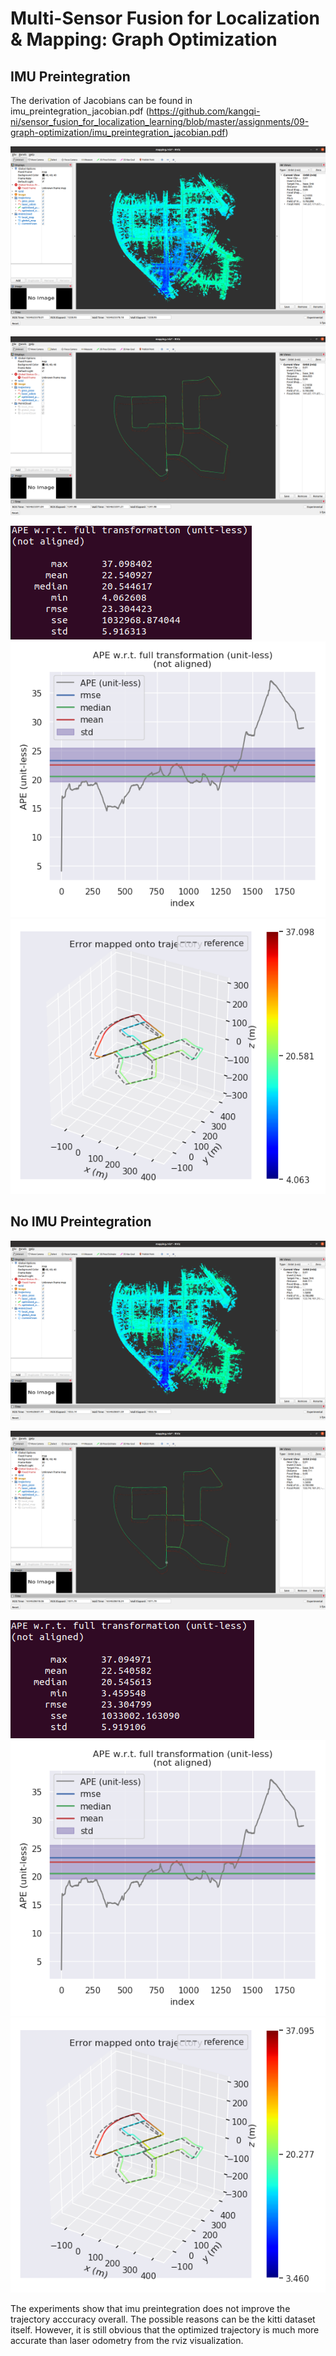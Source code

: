 # Multi-Sensor Fusion for Localization & Mapping: Graph Optimization 

## IMU Preintegration

The derivation of Jacobians can be found in imu_preintegration_jacobian.pdf (https://github.com/kangqi-ni/sensor_fusion_for_localization_learning/blob/master/assignments/09-graph-optimization/imu_preintegration_jacobian.pdf)

![map_imu_preintegration](https://github.com/kangqi-ni/sensor_fusion_for_localization_learning/blob/master/assignments/09-graph-optimization/docs/map_imu_preintegration.png)

![traj_imu_preintegration](https://github.com/kangqi-ni/sensor_fusion_for_localization_learning/blob/master/assignments/09-graph-optimization/docs/traj_imu_preintegration.png)

<img src="https://github.com/kangqi-ni/sensor_fusion_for_localization_learning/blob/master/assignments/09-graph-optimization/docs/ape_imu_preintegration.png">

<img src="https://github.com/kangqi-ni/sensor_fusion_for_localization_learning/blob/master/assignments/09-graph-optimization/docs/imu_preintegration_raw.png">

<img src="https://github.com/kangqi-ni/sensor_fusion_for_localization_learning/blob/master/assignments/09-graph-optimization/docs/imu_preintegration_map.png">

## No IMU Preintegration

![map_imu_preintegration](https://github.com/kangqi-ni/sensor_fusion_for_localization_learning/blob/master/assignments/09-graph-optimization/docs/map_no_imu_preintegration.png)

![traj_imu_preintegration](https://github.com/kangqi-ni/sensor_fusion_for_localization_learning/blob/master/assignments/09-graph-optimization/docs/traj_no_imu_preintegration.png)

<img src="https://github.com/kangqi-ni/sensor_fusion_for_localization_learning/blob/master/assignments/09-graph-optimization/docs/ape_no_imu_preintegration.png">

<img src="https://github.com/kangqi-ni/sensor_fusion_for_localization_learning/blob/master/assignments/09-graph-optimization/docs/no_imu_preintegration_raw.png">

<img src="https://github.com/kangqi-ni/sensor_fusion_for_localization_learning/blob/master/assignments/09-graph-optimization/docs/no_imu_preintegration_map.png">

The experiments show that imu preintegration does not improve the trajectory acccuracy overall. The possible reasons can be the kitti dataset itself. However, it is still obvious that the optimized trajectory is much more accurate than laser odometry from the rviz visualization. 



